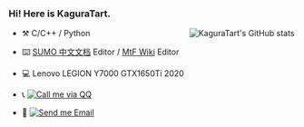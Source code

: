 ### Hi! Here is KaguraTart.
<img  src="https://github-readme-stats.vercel.app/api?username=KaguraTart&show_icons=true&icon_color=CE1D2D&text_color=718096&bg_color=ffffff"  alt="KaguraTart's GitHub stats" align="right" />

- :hammer_and_pick: C/C++ / Python

- :keyboard: [SUMO 中文文档](https://github.com/KaguraTart/SUMO-ch-doc) Editor / [MtF Wiki](https://github.com/mtf-wiki/MtF-Wiki) Editor

- :computer: Lenovo LEGION Y7000 GTX1650Ti 2020

- :telephone_receiver: [![Call me via QQ](https://img.shields.io/static/v1?label=QQ&message=1473584690&color=blue&style=flat-square)](https://wpa.qq.com/msgrd?v=3&uin=1473584690)

- :email: [![Send me Email](https://img.shields.io/static/v1?label=email&message=kaguratart@163.com&color=blue&style=flat-square)](mailto:kaguratart@163.com)



<!--
**KaguraTart/KaguraTart** is a ✨ _special_ ✨ repository because its `README.md` (this file) appears on your GitHub profile.

<img src="https://github-readme-stats.vercel.app/api?username=KaguraTart&count_private=true&show_icons=true" alt="KaguraTart's GitHub stats" height="190px" /> 
Here are some ideas to get you started:

- 🔭 I’m currently working on ...
- 🌱 I’m currently learning ...
- 👯 I’m looking to collaborate on ...
- 🤔 I’m looking for help with ...
- 💬 Ask me about ...
- 📫 How to reach me: ...
- 😄 Pronouns: ...
- ⚡ Fun fact: ...
-->
